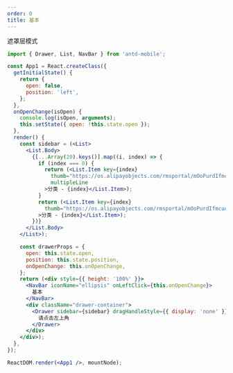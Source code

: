 ```yaml
---
order: 0
title: 基本
---
```


遮罩层模式


````jsx
import { Drawer, List, NavBar } from 'antd-mobile';

const App1 = React.createClass({
  getInitialState() {
    return {
      open: false,
      position: 'left',
    };
  },
  onOpenChange(isOpen) {
    console.log(isOpen, arguments);
    this.setState({ open: !this.state.open });
  },
  render() {
    const sidebar = (<List>
      <List.Body>
        {[...Array(20).keys()].map((i, index) => {
          if (index === 0) {
            return (<List.Item key={index}
              thumb="https://os.alipayobjects.com/rmsportal/mOoPurdIfmcuqtr.png"
              multipleLine
            >分类 - {index}</List.Item>);
          }
          return (<List.Item key={index}
            thumb="https://os.alipayobjects.com/rmsportal/mOoPurdIfmcuqtr.png"
          >分类 - {index}</List.Item>);
        })}
      </List.Body>
    </List>);

    const drawerProps = {
      open: this.state.open,
      position: this.state.position,
      onOpenChange: this.onOpenChange,
    };
    return (<div style={{ height: '100%' }}>
      <NavBar iconName="ellipsis" onLeftClick={this.onOpenChange}>
        基本
      </NavBar>
      <div className="drawer-container">
        <Drawer sidebar={sidebar} dragHandleStyle={{ display: 'none' }} {...drawerProps}>
          请点击左上角
        </Drawer>
      </div>
    </div>);
  },
});

ReactDOM.render(<App1 />, mountNode);
````

<style>
.drawer-container {
  position: relative;
  height: 100%;
}
.am-drawer {
  overflow: auto;
}
.am-drawer-sidebar {
  max-width: 260px;
  background-color: #fff;
  overflow: auto;
}
.am-drawer-sidebar .am-list {
  padding: 0;
}
</style>
